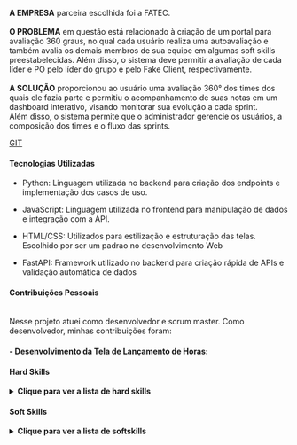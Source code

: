 **A EMPRESA** parceira escolhida foi a FATEC.
<br>
<br>
**O PROBLEMA** em questão está relacionado à criação de um portal para avaliação 360 graus, no qual cada usuário realiza uma autoavaliação e também avalia os demais membros de sua equipe em algumas soft skills preestabelecidas. Além disso, o sistema deve permitir a avaliação de cada líder e PO pelo líder do grupo e pelo Fake Client, respectivamente.
<br>
<br>
**A SOLUÇÃO** proporcionou ao usuário uma avaliação 360° dos times dos quais ele fazia parte e permitiu o acompanhamento de suas notas em um dashboard interativo, visando monitorar sua evolução a cada sprint.  <br>
Além disso, o sistema permite que o administrador gerencie os usuários, a composição dos times e o fluxo das sprints.

[GIT](https://github.com/matheus-fiebig/portifolio-bd/tree/main/1sem)

#### Tecnologias Utilizadas
- Python: Linguagem utilizada no backend para criação dos endpoints e implementação dos casos de uso.

- JavaScript: Linguagem utilizada no frontend para manipulação de dados e integração com a API.
  
- HTML/CSS: Utilizados para estilização e estruturação das telas. Escolhido por ser um padrao no desenvolvimento Web 

- FastAPI: Framework utilizado no backend para criação rápida de APIs e validação automática de dados
  
#### Contribuições Pessoais
**<br>**
Nesse projeto atuei como desenvolvedor e scrum master.
Como desenvolvedor, minhas contribuições foram:
#### - Desenvolvimento da Tela de Lançamento de Horas:

#### Hard Skills
<details>
  <summary><b>Clique para ver a lista de hard skills</b></summary>
  <br>
  <table align="center">
    <tr>
      <th width="300px">Tecnologia/Metodologia</th>
      <th width="300px">Classificação</th>
    </tr>
    <tr>
      <td>SQL</td>
      <td>★★★★★★★★☆☆</td>
    </tr>
    <tr>
      <td>MYSQL</td>
      <td>★★★★★★★☆☆☆</td>
    </tr>
    <tr>
      <td>SceneBuilder/HTML/CSS</td>
      <td>★★★★★★★★☆☆</td>
    </tr>
    <tr>
      <td>JAVA</td>
      <td>★★★★★★★☆☆☆</td>
    </tr>
    <tr>
      <td>Scrum</td>
      <td>★★★★☆☆☆☆☆☆</td>
    </tr>
  </table>
</details>

#### Soft Skills
<details>
  <summary><b>Clique para ver a lista de softskills</b></summary>
  <br>
  <table align="center">
    <tr>
      <th width="300px">Tecnologia/Metodologia</th>
      <th width="300px">Classificação</th>
    </tr>
    <tr>
      <td>Comunicação</td>
      <td>★★★★★★☆☆☆☆</td>
    </tr>
    <tr>
      <td>Trabalho em Equipe</td>
      <td>★★★★★★★☆☆☆</td>
    </tr>
    <tr>
      <td>Resolução de Problemas</td>
      <td>★★★★★★★★★☆</td>
    </tr>
    <tr>
      <td>Responsabilidade</td>
      <td>★★★★★★★★★☆</td>
    </tr>
  </table>
</details>


